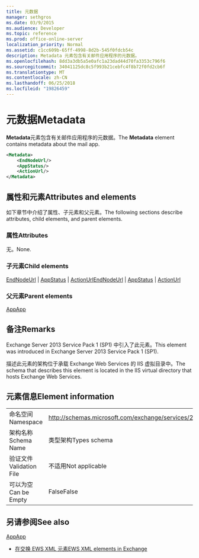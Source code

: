 ```yaml
---
title: 元数据
manager: sethgros
ms.date: 03/9/2015
ms.audience: Developer
ms.topic: reference
ms.prod: office-online-server
localization_priority: Normal
ms.assetid: c1cc609b-65ff-4998-8d2b-545f0fdcb54c
description: Metadata 元素包含有关邮件应用程序的元数据。
ms.openlocfilehash: 8dd3a3db5a5e0afc1a23dad44d70fa3353c796f6
ms.sourcegitcommit: 34041125dc8c5f993b21cebfc4f8b72f0fd2cb6f
ms.translationtype: MT
ms.contentlocale: zh-CN
ms.lasthandoff: 06/25/2018
ms.locfileid: "19826459"
---
```

# <a name="metadata"></a><span data-ttu-id="e4ab4-103">元数据</span><span class="sxs-lookup"><span data-stu-id="e4ab4-103">Metadata</span></span>

<span data-ttu-id="e4ab4-104">**Metadata**元素包含有关邮件应用程序的元数据。</span><span class="sxs-lookup"><span data-stu-id="e4ab4-104">The **Metadata** element contains metadata about the mail app.</span></span> 
  
```XML
<Metadata>
    <EndNodeUrl/>
    <AppStatus/>
    <ActionUrl/>
</Metadata>
```

## <a name="attributes-and-elements"></a><span data-ttu-id="e4ab4-105">属性和元素</span><span class="sxs-lookup"><span data-stu-id="e4ab4-105">Attributes and elements</span></span>

<span data-ttu-id="e4ab4-106">如下章节中介绍了属性、子元素和父元素。</span><span class="sxs-lookup"><span data-stu-id="e4ab4-106">The following sections describe attributes, child elements, and parent elements.</span></span>
  
### <a name="attributes"></a><span data-ttu-id="e4ab4-107">属性</span><span class="sxs-lookup"><span data-stu-id="e4ab4-107">Attributes</span></span>

<span data-ttu-id="e4ab4-108">无。</span><span class="sxs-lookup"><span data-stu-id="e4ab4-108">None.</span></span>
  
### <a name="child-elements"></a><span data-ttu-id="e4ab4-109">子元素</span><span class="sxs-lookup"><span data-stu-id="e4ab4-109">Child elements</span></span>

<span data-ttu-id="e4ab4-110">[EndNodeUrl](endnodeurl.md) | [AppStatus](appstatus-ex15websvcsotherref.md) | [ActionUrl](actionurl.md)</span><span class="sxs-lookup"><span data-stu-id="e4ab4-110">[EndNodeUrl](endnodeurl.md) | [AppStatus](appstatus-ex15websvcsotherref.md) | [ActionUrl](actionurl.md)</span></span>
  
### <a name="parent-elements"></a><span data-ttu-id="e4ab4-111">父元素</span><span class="sxs-lookup"><span data-stu-id="e4ab4-111">Parent elements</span></span>

[<span data-ttu-id="e4ab4-112">App</span><span class="sxs-lookup"><span data-stu-id="e4ab4-112">App</span></span>](app.md)
  
## <a name="remarks"></a><span data-ttu-id="e4ab4-113">备注</span><span class="sxs-lookup"><span data-stu-id="e4ab4-113">Remarks</span></span>

<span data-ttu-id="e4ab4-114">Exchange Server 2013 Service Pack 1 (SP1) 中引入了此元素。</span><span class="sxs-lookup"><span data-stu-id="e4ab4-114">This element was introduced in Exchange Server 2013 Service Pack 1 (SP1).</span></span>
  
<span data-ttu-id="e4ab4-115">描述此元素的架构位于承载 Exchange Web Services 的 IIS 虚拟目录中。</span><span class="sxs-lookup"><span data-stu-id="e4ab4-115">The schema that describes this element is located in the IIS virtual directory that hosts Exchange Web Services.</span></span>
  
## <a name="element-information"></a><span data-ttu-id="e4ab4-116">元素信息</span><span class="sxs-lookup"><span data-stu-id="e4ab4-116">Element information</span></span>

|||
|:-----|:-----|
|<span data-ttu-id="e4ab4-117">命名空间</span><span class="sxs-lookup"><span data-stu-id="e4ab4-117">Namespace</span></span>  <br/> | http://schemas.microsoft.com/exchange/services/2006/types  <br/> |
|<span data-ttu-id="e4ab4-118">架构名称</span><span class="sxs-lookup"><span data-stu-id="e4ab4-118">Schema Name</span></span>  <br/> |<span data-ttu-id="e4ab4-119">类型架构</span><span class="sxs-lookup"><span data-stu-id="e4ab4-119">Types schema</span></span>  <br/> |
|<span data-ttu-id="e4ab4-120">验证文件</span><span class="sxs-lookup"><span data-stu-id="e4ab4-120">Validation File</span></span>  <br/> |<span data-ttu-id="e4ab4-121">不适用</span><span class="sxs-lookup"><span data-stu-id="e4ab4-121">Not applicable</span></span>  <br/> |
|<span data-ttu-id="e4ab4-122">可以为空</span><span class="sxs-lookup"><span data-stu-id="e4ab4-122">Can be Empty</span></span>  <br/> |<span data-ttu-id="e4ab4-123">False</span><span class="sxs-lookup"><span data-stu-id="e4ab4-123">False</span></span>  <br/> |
   
## <a name="see-also"></a><span data-ttu-id="e4ab4-124">另请参阅</span><span class="sxs-lookup"><span data-stu-id="e4ab4-124">See also</span></span>



[<span data-ttu-id="e4ab4-125">App</span><span class="sxs-lookup"><span data-stu-id="e4ab4-125">App</span></span>](app.md)


- [<span data-ttu-id="e4ab4-126">在交换 EWS XML 元素</span><span class="sxs-lookup"><span data-stu-id="e4ab4-126">EWS XML elements in Exchange</span></span>](ews-xml-elements-in-exchange.md)

